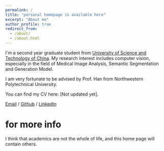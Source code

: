 ```yaml
---
permalink: /
title: "personal homepage is available here"
excerpt: "About me"
author_profile: true
redirect_from: 
  - /about/
  - /about.html
---
```


I'm a second year graduate student from [University of Science and Technology of China](https://www.ustc.edu.cn/). My research interest includes computer vision, especially in the field of  Medical Image Analysis, Semantic Segmentation and Generation Model.

I am very fortunate to be advised by Prof. Han from Northwestern Polytechnical University. 

You can find my CV here: [Not updated yet].

[Email](mailto:huiqian@mail.ustc.edu.cn) / [Github](https://github.com/HuiqianLi) / [LinkedIn](https://www.linkedin.com/in/cheyannelee/)

for more info
======
I think that academics are not the whole of life, and this home page will contain others. 
